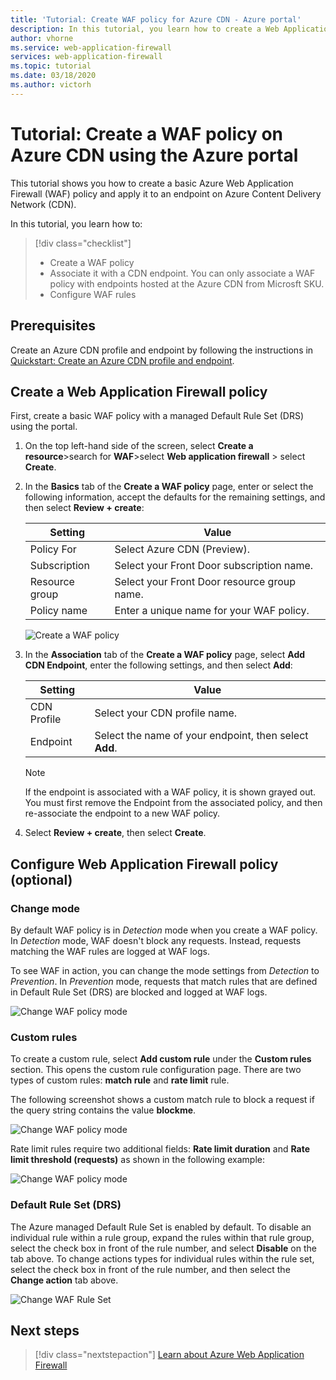 ```yaml
---
title: 'Tutorial: Create WAF policy for Azure CDN - Azure portal'
description: In this tutorial, you learn how to create a Web Application Firewall (WAF) policy on Azure CDN using the Azure portal.
author: vhorne
ms.service: web-application-firewall
services: web-application-firewall
ms.topic: tutorial
ms.date: 03/18/2020
ms.author: victorh
---
```


# Tutorial: Create a WAF policy on Azure CDN using the Azure portal

This tutorial shows you how to create a basic Azure Web Application Firewall (WAF) policy and apply it to an endpoint on Azure Content Delivery Network (CDN).

In this tutorial, you learn how to:

> [!div class="checklist"]
> * Create a WAF policy
> * Associate it with a CDN endpoint. You can only associate a WAF policy with endpoints hosted at the Azure CDN from Microsft SKU.
> * Configure WAF rules

## Prerequisites

Create an Azure CDN profile and endpoint by following the instructions in [Quickstart: Create an Azure CDN profile and endpoint](../../cdn/cdn-create-new-endpoint.md). 

## Create a Web Application Firewall policy

First, create a basic WAF policy with a managed Default Rule Set (DRS) using the portal.

1. On the top left-hand side of the screen, select **Create a resource**>search for **WAF**>select **Web application firewall** > select **Create**.
2. In the **Basics** tab of the **Create a WAF policy** page, enter or select the following information, accept the defaults for the remaining settings, and then select **Review + create**:

    | Setting                 | Value                                              |
    | ---                     | ---                                                |
    | Policy For            |Select Azure CDN (Preview).|
    | Subscription            |Select your Front Door subscription name.|
    | Resource group          |Select your Front Door resource group name.|
    | Policy name             |Enter a unique name for your WAF policy.|

   ![Create a WAF policy](../media/waf-cdn-create-portal/basic.png)

3. In the **Association** tab of the **Create a WAF policy** page, select **Add CDN Endpoint**, enter the following settings, and then select **Add**:

    | Setting                 | Value                                              |
    | ---                     | ---                                                |
    | CDN Profile              | Select your CDN profile name.|
    | Endpoint           | Select the name of your endpoint, then select **Add**.|
    
    > [!NOTE]
    > If the endpoint is associated with a WAF policy, it is shown grayed out. You must first remove the Endpoint from the associated policy, and then re-associate the endpoint to a new WAF policy.
1. Select **Review + create**, then select **Create**.

## Configure Web Application Firewall policy (optional)

### Change mode

By default WAF policy is in *Detection* mode when you create a WAF policy. In *Detection* mode, WAF doesn't block any requests. Instead, requests matching the WAF rules are logged at WAF logs.

To see WAF in action, you can change the mode settings from *Detection* to *Prevention*. In *Prevention* mode, requests that match rules that are defined in Default Rule Set (DRS) are blocked and logged at WAF logs.

 ![Change WAF policy mode](../media/waf-cdn-create-portal/policy.png)

### Custom rules

To create a custom rule, select **Add custom rule** under the **Custom rules** section. This opens the custom rule configuration page. There are two types of custom rules: **match rule** and **rate limit** rule.

The following screenshot shows a custom match rule to block a request if the query string contains the value **blockme**.

![Change WAF policy mode](../media/waf-cdn-create-portal/custommatch.png)

Rate limit rules require two additional fields: **Rate limit duration** and **Rate limit threshold (requests)** as shown in the following example:

![Change WAF policy mode](../media/waf-cdn-create-portal/customrate.png)

### Default Rule Set (DRS)

The Azure managed Default Rule Set is enabled by default. To disable an individual rule within a rule group, expand the rules within that rule group,  select the check box in front of the rule number, and select **Disable** on the tab above. To change actions types for individual rules within the rule set, select the check box in front of the rule number, and then select the **Change action** tab above.

 ![Change WAF Rule Set](../media/waf-cdn-create-portal/managed2.png)

## Next steps

> [!div class="nextstepaction"]
> [Learn about Azure Web Application Firewall](../overview.md)
